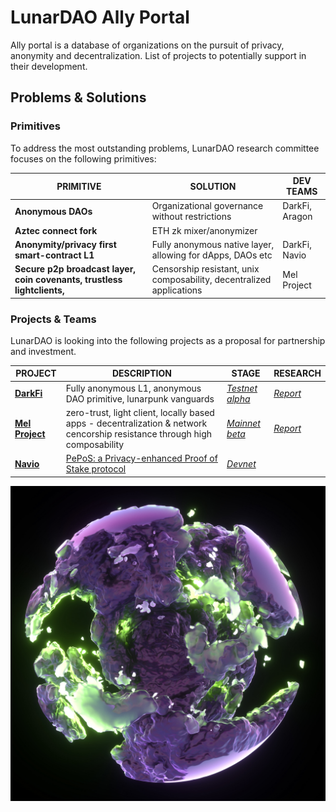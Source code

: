 # LunarDAO Ally Portal

Ally portal is a database of organizations on the pursuit of privacy, anonymity and decentralization. List of projects to potentially support in their development.

## Problems & Solutions

### Primitives 

To address the most outstanding problems, LunarDAO research committee focuses on the following primitives:

| **PRIMITIVE** | **SOLUTION** | **DEV TEAMS** |
| --- | --- | --- |
| **Anonymous DAOs** | Organizational governance without restrictions | DarkFi, Aragon |
| **Aztec connect fork** | ETH zk mixer/anonymizer | |
| **Anonymity/privacy first smart-contract L1** | Fully anonymous native layer, allowing for dApps, DAOs etc | DarkFi, Navio|
| **Secure p2p broadcast layer, coin covenants, trustless lightclients,** | Censorship resistant, unix composability, decentralized applications | Mel Project |

### Projects & Teams

LunarDAO is looking into the following projects as a proposal for partnership and investment.

| **PROJECT** | **DESCRIPTION** | **STAGE** | **RESEARCH** |
| --- | --- | --- | --- |
| **[DarkFi](https://dark.fi)** | Fully anonymous L1, anonymous DAO primitive, lunarpunk vanguards | *[Testnet alpha](https://dark.fi/insights/testnet-v1a.html)* | *[Report](https://github.com/lunardao/research/blob/master/ally_portal/darkfi.md)* |
| **[Mel Project](https://melproject.org/en/)** | zero-trust, light client, locally based apps - decentralization & network cencorship resistance through high composability | *[Mainnet beta](https://docs.melproject.org/developer-guides/run-a-full-node)* | *[Report](https://github.com/lunardao/research/blob/master/ally_portal/mel_project.md)* |
| **[Navio](https://navcoin.org/)** | [PePoS: a Privacy-enhanced Proof of Stake protocol](https://medium.com/nav-coin/announcing-pepos-a-privacy-enhanced-proof-of-stake-protocol-95c3149e8bd6) | *[Devnet](https://github.com/aguycalled/blsct-stake)* |  |

![](https://github.com/lunardao/research/blob/master/pics/f4f819111906135.600a7243caf31.jpg)
